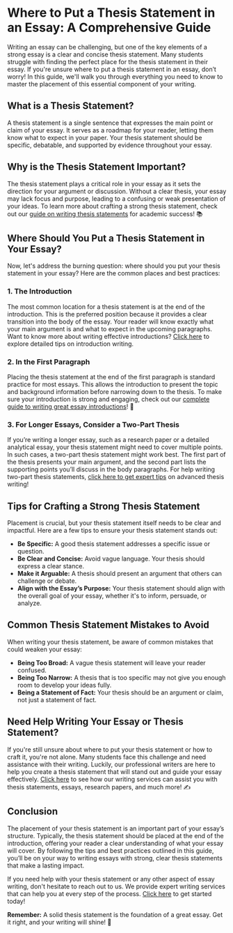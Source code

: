 # Where to Put a Thesis Statement in an Essay: A Comprehensive Guide

Writing an essay can be challenging, but one of the key elements of a strong essay is a clear and concise thesis statement. Many students struggle with finding the perfect place for the thesis statement in their essay. If you're unsure where to put a thesis statement in an essay, don’t worry! In this guide, we'll walk you through everything you need to know to master the placement of this essential component of your writing.

## What is a Thesis Statement?

A thesis statement is a single sentence that expresses the main point or claim of your essay. It serves as a roadmap for your reader, letting them know what to expect in your paper. Your thesis statement should be specific, debatable, and supported by evidence throughout your essay.

## Why is the Thesis Statement Important?

The thesis statement plays a critical role in your essay as it sets the direction for your argument or discussion. Without a clear thesis, your essay may lack focus and purpose, leading to a confusing or weak presentation of your ideas. To learn more about crafting a strong thesis statement, check out our [guide on writing thesis statements](https://tinyurl.com/topessay?keyword=where+to+put+a+thesis+statement+in+an+essay) for academic success! 📚

## Where Should You Put a Thesis Statement in Your Essay?

Now, let's address the burning question: where should you put your thesis statement in your essay? Here are the common places and best practices:

### 1. The Introduction

The most common location for a thesis statement is at the end of the introduction. This is the preferred position because it provides a clear transition into the body of the essay. Your reader will know exactly what your main argument is and what to expect in the upcoming paragraphs. Want to know more about writing effective introductions? [Click here](https://tinyurl.com/topessay?keyword=where+to+put+a+thesis+statement+in+an+essay) to explore detailed tips on introduction writing.

### 2. In the First Paragraph

Placing the thesis statement at the end of the first paragraph is standard practice for most essays. This allows the introduction to present the topic and background information before narrowing down to the thesis. To make sure your introduction is strong and engaging, check out our [complete guide to writing great essay introductions](https://tinyurl.com/topessay?keyword=where+to+put+a+thesis+statement+in+an+essay)! 🌟

### 3. For Longer Essays, Consider a Two-Part Thesis

If you’re writing a longer essay, such as a research paper or a detailed analytical essay, your thesis statement might need to cover multiple points. In such cases, a two-part thesis statement might work best. The first part of the thesis presents your main argument, and the second part lists the supporting points you’ll discuss in the body paragraphs. For help writing two-part thesis statements, [click here to get expert tips](https://tinyurl.com/topessay?keyword=where+to+put+a+thesis+statement+in+an+essay) on advanced thesis writing!

## Tips for Crafting a Strong Thesis Statement

Placement is crucial, but your thesis statement itself needs to be clear and impactful. Here are a few tips to ensure your thesis statement stands out:

- **Be Specific:** A good thesis statement addresses a specific issue or question.
- **Be Clear and Concise:** Avoid vague language. Your thesis should express a clear stance.
- **Make it Arguable:** A thesis should present an argument that others can challenge or debate.
- **Align with the Essay’s Purpose:** Your thesis statement should align with the overall goal of your essay, whether it's to inform, persuade, or analyze.

## Common Thesis Statement Mistakes to Avoid

When writing your thesis statement, be aware of common mistakes that could weaken your essay:

- **Being Too Broad:** A vague thesis statement will leave your reader confused.
- **Being Too Narrow:** A thesis that is too specific may not give you enough room to develop your ideas fully.
- **Being a Statement of Fact:** Your thesis should be an argument or claim, not just a statement of fact.

## Need Help Writing Your Essay or Thesis Statement?

If you're still unsure about where to put your thesis statement or how to craft it, you're not alone. Many students face this challenge and need assistance with their writing. Luckily, our professional writers are here to help you create a thesis statement that will stand out and guide your essay effectively. [Click here](https://tinyurl.com/topessay?keyword=where+to+put+a+thesis+statement+in+an+essay) to see how our writing services can assist you with thesis statements, essays, research papers, and much more! ✍️

## Conclusion

The placement of your thesis statement is an important part of your essay’s structure. Typically, the thesis statement should be placed at the end of the introduction, offering your reader a clear understanding of what your essay will cover. By following the tips and best practices outlined in this guide, you’ll be on your way to writing essays with strong, clear thesis statements that make a lasting impact.

If you need help with your thesis statement or any other aspect of essay writing, don't hesitate to reach out to us. We provide expert writing services that can help you at every step of the process. [Click here](https://tinyurl.com/topessay?keyword=where+to+put+a+thesis+statement+in+an+essay) to get started today!

**Remember:** A solid thesis statement is the foundation of a great essay. Get it right, and your writing will shine! 🌟
